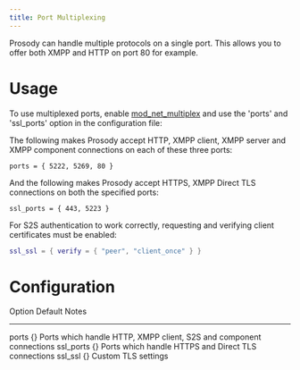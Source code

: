 ```yaml
---
title: Port Multiplexing
---
```


Prosody can handle multiple protocols on a single port. This allows you
to offer both XMPP and HTTP on port 80 for example.

# Usage

To use multiplexed ports, enable
[mod\_net\_multiplex](/doc/modules/mod_net_multiplex) and use the
\'ports\' and \'ssl\_ports\' option in the configuration file:

The following makes Prosody accept HTTP, XMPP client, XMPP server and
XMPP component connections on each of these three ports:

``` {.code .lua}
ports = { 5222, 5269, 80 }
```

And the following makes Prosody accept HTTPS, XMPP Direct TLS
connections on both the specified ports:

``` {.code .lua}
ssl_ports = { 443, 5223 }
```

For S2S authentication to work correctly, requesting and verifying client certificates must be enabled:

``` lua
ssl_ssl = { verify = { "peer", "client_once" } }
```

# Configuration

  Option       Default   Notes
  ------------ --------- ---------------------------------------------------------------------
  ports        {}        Ports which handle HTTP, XMPP client, S2S and component connections
  ssl\_ports   {}        Ports which handle HTTPS and Direct TLS connections
  ssl_ssl      {}        Custom TLS settings
